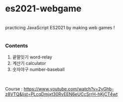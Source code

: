 # es2021-webgame

<br>
practicing JavaScript ES2021 by making web games !
<br>
<br>

### Contents

<ol>
  <li>끝말잇기 word-relay</li>
  <li>계산기 calculator</li>
  <li>숫자야구 number-baseball</li>
</ol>

<br>

Course : https://www.youtube.com/watch?v=2yGhb-z8VTQ&list=PLcqDmjxt30RvEEN6eUCcSrrH-hKjCT4wt
